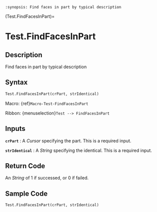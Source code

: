 ```{module} Test.FindFacesInPart()
:synopsis: Find faces in part by typical description
```

(Test.FindFacesInPart)=

# Test.FindFacesInPart

## Description

Find faces in part by typical description

## Syntax

```python
Test.FindFacesInPart(crPart, strIdentical)
```

Macro: {ref}`Macro-Test-FindFacesInPart`

Ribbon: {menuselection}`Test --> FindFacesInPart`

## Inputs

**`crPart`**
: A _Cursor_ specifying the part. This is a required input.

**`strIdentical`**
: A _String_ specifying the identical. This is a required input.

## Return Code

An _String_ of 1 if successed, or 0 if failed.

## Sample Code

```python
Test.FindFacesInPart(crPart, strIdentical)
```
